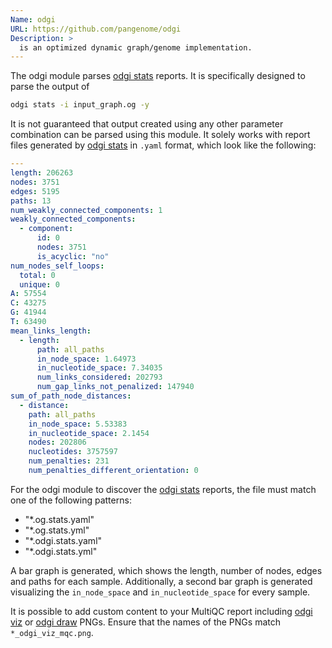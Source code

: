 ```yaml
---
Name: odgi
URL: https://github.com/pangenome/odgi
Description: >
  is an optimized dynamic graph/genome implementation.
---
```


The odgi module parses [odgi stats](https://odgi.readthedocs.io/en/latest/rst/commands/odgi_stats.html) reports. It is specifically designed to parse the output of

```sh
odgi stats -i input_graph.og -y
```

It is not guaranteed that output created using any other parameter combination can be parsed using this module.
It solely works with report files generated by [odgi stats](https://pangenome.github.io/odgi/odgi_docs.html#_odgi_stats1) in `.yaml` format, which look like the following:

```yaml
---
length: 206263
nodes: 3751
edges: 5195
paths: 13
num_weakly_connected_components: 1
weakly_connected_components:
  - component:
      id: 0
      nodes: 3751
      is_acyclic: "no"
num_nodes_self_loops:
  total: 0
  unique: 0
A: 57554
C: 43275
G: 41944
T: 63490
mean_links_length:
  - length:
      path: all_paths
      in_node_space: 1.64973
      in_nucleotide_space: 7.34035
      num_links_considered: 202793
      num_gap_links_not_penalized: 147940
sum_of_path_node_distances:
  - distance:
    path: all_paths
    in_node_space: 5.53383
    in_nucleotide_space: 2.1454
    nodes: 202806
    nucleotides: 3757597
    num_penalties: 231
    num_penalties_different_orientation: 0
```

For the odgi module to discover the [odgi stats](https://odgi.readthedocs.io/en/latest/rst/commands/odgi_stats.html) reports, the file must match one of the following patterns:

- "\*.og.stats.yaml"
- "\*.og.stats.yml"
- "\*.odgi.stats.yaml"
- "\*.odgi.stats.yml"

A bar graph is generated, which shows the length, number of nodes, edges and paths for each sample.
Additionally, a second bar graph is generated visualizing the `in_node_space` and `in_nucleotide_space` for every sample.

It is possible to add custom content to your MultiQC report including
[odgi viz](https://odgi.readthedocs.io/en/latest/rst/commands/odgi_viz.html) or [odgi draw](https://odgi.readthedocs.io/en/latest/rst/commands/odgi_draw.html) PNGs.
Ensure that the names of the PNGs match `*_odgi_viz_mqc.png`.
